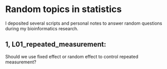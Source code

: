 # Random topics in statistics
I deposited several scripts and personal notes to answer random questions during my bioinformatics research.

## 1, L01_repeated_measurement: 
Should we use fixed effect or random effect to control repeated measurement?
